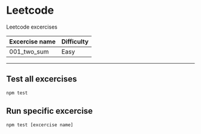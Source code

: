 # Leetcode

Leetcode excercises

| Excercise name | Difficulty |
| -------------- | ---------- |
| 001_two_sum    |  Easy      |

---

## Test all excercises
```shell
npm test
```

## Run specific excercise
```shell
npm test [excercise name]
```